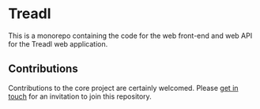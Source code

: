 # Treadl

This is a monorepo containing the code for the web front-end and web API for the Treadl web application.

## Contributions

Contributions to the core project are certainly welcomed. Please [get in touch](https://wilw.dev) for an invitation to join this repository.